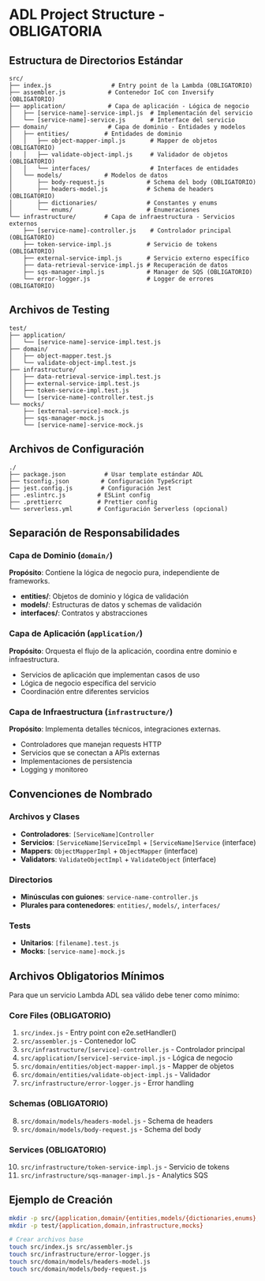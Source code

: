 # ADL Project Structure - OBLIGATORIA

## Estructura de Directorios Estándar

```
src/
├── index.js                 # Entry point de la Lambda (OBLIGATORIO)
├── assembler.js            # Contenedor IoC con Inversify (OBLIGATORIO)
├── application/            # Capa de aplicación - Lógica de negocio
│   ├── [service-name]-service-impl.js  # Implementación del servicio
│   └── [service-name]-service.js       # Interface del servicio
├── domain/                 # Capa de dominio - Entidades y modelos
│   ├── entities/          # Entidades de dominio
│   │   ├── object-mapper-impl.js       # Mapper de objetos (OBLIGATORIO)
│   │   ├── validate-object-impl.js     # Validador de objetos (OBLIGATORIO)
│   │   └── interfaces/                 # Interfaces de entidades
│   └── models/            # Modelos de datos
│       ├── body-request.js            # Schema del body (OBLIGATORIO)
│       ├── headers-model.js           # Schema de headers (OBLIGATORIO)
│       ├── dictionaries/              # Constantes y enums
│       └── enums/                     # Enumeraciones
└── infrastructure/        # Capa de infraestructura - Servicios externos
    ├── [service-name]-controller.js    # Controlador principal (OBLIGATORIO)
    ├── token-service-impl.js          # Servicio de tokens (OBLIGATORIO)
    ├── external-service-impl.js       # Servicio externo específico
    ├── data-retrieval-service-impl.js # Recuperación de datos
    ├── sqs-manager-impl.js            # Manager de SQS (OBLIGATORIO)
    └── error-logger.js                # Logger de errores (OBLIGATORIO)
```

## Archivos de Testing

```
test/
├── application/
│   └── [service-name]-service-impl.test.js
├── domain/
│   ├── object-mapper.test.js
│   └── validate-object-impl.test.js
├── infrastructure/
│   ├── data-retrieval-service-impl.test.js
│   ├── external-service-impl.test.js
│   ├── token-service-impl.test.js
│   └── [service-name]-controller.test.js
└── mocks/
    ├── [external-service]-mock.js
    ├── sqs-manager-mock.js
    └── [service-name]-service-mock.js
```

## Archivos de Configuración

```
./
├── package.json           # Usar template estándar ADL
├── tsconfig.json         # Configuración TypeScript
├── jest.config.js        # Configuración Jest
├── .eslintrc.js         # ESLint config
├── .prettierrc          # Prettier config
└── serverless.yml       # Configuración Serverless (opcional)
```

## Separación de Responsabilidades

### Capa de Dominio (`domain/`)
**Propósito**: Contiene la lógica de negocio pura, independiente de frameworks.

- **entities/**: Objetos de dominio y lógica de validación
- **models/**: Estructuras de datos y schemas de validación
- **interfaces/**: Contratos y abstracciones

### Capa de Aplicación (`application/`)
**Propósito**: Orquesta el flujo de la aplicación, coordina entre dominio e infraestructura.

- Servicios de aplicación que implementan casos de uso
- Lógica de negocio específica del servicio
- Coordinación entre diferentes servicios

### Capa de Infraestructura (`infrastructure/`)
**Propósito**: Implementa detalles técnicos, integraciones externas.

- Controladores que manejan requests HTTP
- Servicios que se conectan a APIs externas
- Implementaciones de persistencia
- Logging y monitoreo

## Convenciones de Nombrado

### Archivos y Clases
- **Controladores**: `[ServiceName]Controller`
- **Servicios**: `[ServiceName]ServiceImpl` + `[ServiceName]Service` (interface)
- **Mappers**: `ObjectMapperImpl` + `ObjectMapper` (interface)
- **Validators**: `ValidateObjectImpl` + `ValidateObject` (interface)

### Directorios
- **Minúsculas con guiones**: `service-name-controller.js`
- **Plurales para contenedores**: `entities/`, `models/`, `interfaces/`

### Tests
- **Unitarios**: `[filename].test.js`
- **Mocks**: `[service-name]-mock.js`

## Archivos Obligatorios Mínimos

Para que un servicio Lambda ADL sea válido debe tener como mínimo:

### Core Files (OBLIGATORIO)
1. `src/index.js` - Entry point con e2e.setHandler()
2. `src/assembler.js` - Contenedor IoC
3. `src/infrastructure/[service]-controller.js` - Controlador principal
4. `src/application/[service]-service-impl.js` - Lógica de negocio
5. `src/domain/entities/object-mapper-impl.js` - Mapper de objetos
6. `src/domain/entities/validate-object-impl.js` - Validador
7. `src/infrastructure/error-logger.js` - Error handling

### Schemas (OBLIGATORIO)  
8. `src/domain/models/headers-model.js` - Schema de headers
9. `src/domain/models/body-request.js` - Schema del body

### Services (OBLIGATORIO)
10. `src/infrastructure/token-service-impl.js` - Servicio de tokens
11. `src/infrastructure/sqs-manager-impl.js` - Analytics SQS

## Ejemplo de Creación

```bash
mkdir -p src/{application,domain/{entities,models/{dictionaries,enums},interfaces},infrastructure}
mkdir -p test/{application,domain,infrastructure,mocks}

# Crear archivos base
touch src/index.js src/assembler.js
touch src/infrastructure/error-logger.js
touch src/domain/models/headers-model.js
touch src/domain/models/body-request.js
```
